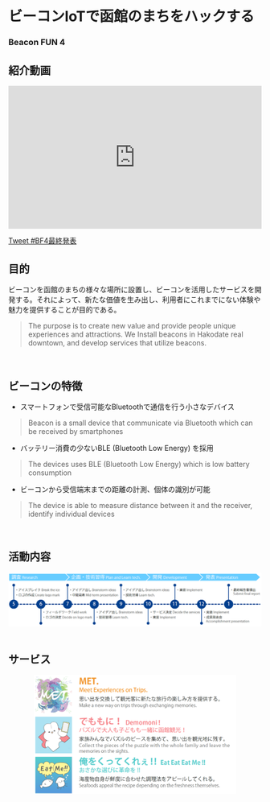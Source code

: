 <style>
    #forkme_banner {
        display: none;
    }

    header.inner {
        max-width: 960px;
        text-align: center;
    }

    #project_tagline {
        font-size: 32px;
        text-align: center;
    }

    .inner {
        max-width: 720px;
    }

    .yt-wrapper {
        position: relative;
        width: 100%;
    }
    .yt-wrapper:before {
        content: "";
        display: block;
        padding-top: 56.25%;
    }
    .yt-wrapper iframe {
        position: absolute;
        top: 0;
        left: 0;
        width: 100%;
        height: 100%;
    }

    div {
        box-sizing: border-box;
    }
</style>

<script>
window.addEventListener('DOMContentLoaded', function(){
    var title = 'ビーコンIoTで函館のまちをハックする';
    var subTitle = 'Beacon FUN 4'
    document.getElementById('forkme_banner').remove();
    document.getElementById('project_title').innerHTML = title;
    document.getElementById('project_tagline').innerHTML = subTitle;
    document.getElementById('no_js_h1').style.display = 'none';
    document.getElementById('no_js_h3').style.display = 'none';
});
</script>

<h1 id="no_js_h1">ビーコンIoTで函館のまちをハックする</h1>
<h3 id="no_js_h3">Beacon FUN 4</h3>

## 紹介動画

<div class="yt-wrapper">
    <iframe src="https://www.youtube.com/embed/s91rVjF6vxQ" frameborder="0" allow="accelerometer; autoplay; clipboard-write; encrypted-media; gyroscope; picture-in-picture" allowfullscreen></iframe>
</div>

<a href="https://twitter.com/intent/tweet?button_hashtag=BF4最終発表&ref_src=twsrc%5Etfw" class="twitter-hashtag-button" data-show-count="false">Tweet #BF4最終発表</a><script async src="https://platform.twitter.com/widgets.js" charset="utf-8"></script>
<br>

## 目的

ビーコンを函館のまちの様々な場所に設置し、ビーコンを活用したサービスを開発する。それによって、新たな価値を生み出し、利用者にこれまでにない体験や魅力を提供することが目的である。
> The purpose is to create new value and provide people unique experiences and attractions. We Install beacons in Hakodate real downtown, and develop services that utilize beacons. 
<br>

## ビーコンの特徴

- スマートフォンで受信可能なBluetoothで通信を行う小さなデバイス
> Beacon is a small device that communicate via Bluetooth which can be received by smartphones

- バッテリー消費の少ないBLE (Bluetooth Low Energy) を採用
> The devices uses BLE (Bluetooth Low Energy) which is low battery consumption

- ビーコンから受信端末までの距離の計測、個体の識別が可能
> The device is able to measure distance between it and the receiver, identify individual devices
<br>

## 活動内容
<div align="center">
  <a href="https://beaconfun4.github.io/Final-Movie/image/activities.png" target="_blank">
    <img src="image/activities.png" alt="Activities" />
  </a>
</div>
<br>

## サービス

<div align="center">
  <a href="https://beaconfun4.github.io/Final-Movie/image/service.png" target="_blank">
    <img src="image/service.png" alt="Services" style="width: 80%;"/>
  </a>
</div>

<br>

